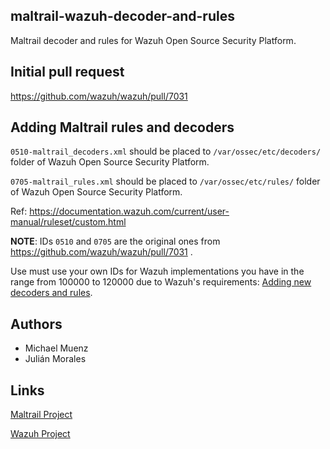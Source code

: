 ## maltrail-wazuh-decoder-and-rules
Maltrail decoder and rules for Wazuh Open Source Security Platform.

## Initial pull request

https://github.com/wazuh/wazuh/pull/7031

## Adding Maltrail rules and decoders

```0510-maltrail_decoders.xml``` should be placed to ```/var/ossec/etc/decoders/``` folder of Wazuh Open Source Security Platform.

```0705-maltrail_rules.xml``` should be placed to ```/var/ossec/etc/rules/``` folder of Wazuh Open Source Security Platform.

Ref: https://documentation.wazuh.com/current/user-manual/ruleset/custom.html

**NOTE**: IDs ```0510``` and ```0705``` are the original ones from https://github.com/wazuh/wazuh/pull/7031 .

Use must use your own IDs for Wazuh implementations you have in the range from 100000 to 120000 due to Wazuh's requirements: [Adding new decoders and rules](https://documentation.wazuh.com/current/user-manual/ruleset/custom.html#adding-new-decoders-and-rules).

## Authors

* Michael Muenz
* Julián Morales

## Links

[Maltrail Project](https://github.com/stamparm/maltrail)

[Wazuh Project](https://github.com/wazuh/wazuh)
